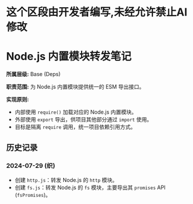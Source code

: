 # 这个区段由开发者编写,未经允许禁止AI修改

# Node.js 内置模块转发笔记

**所属层级:** Base (Deps)

**职责范围:** 为 Node.js 内置模块提供统一的 ESM 导出接口。

**实现原则:**
- 内部使用 `require()` 加载对应的 Node.js 内置模块。
- 外部使用 `export` 导出，供项目其他部分通过 `import` 使用。
- 目标是隔离 `require` 调用，统一项目依赖引用方式。

## 历史记录

### 2024-07-29 (织)
- 创建 `http.js`：转发 Node.js 的 `http` 模块。
- 创建 `fs.js`：转发 Node.js 的 `fs` 模块，主要导出其 `promises` API (`fsPromises`)。 